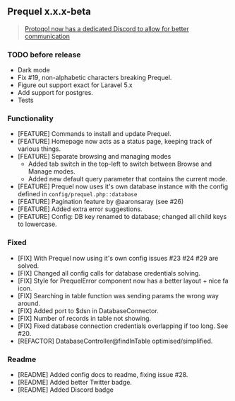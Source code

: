 ## Prequel x.x.x-beta

> [Protoqol now has a dedicated Discord to allow for better communication](https://discord.gg/vZpwDVU)

### TODO before release
- Dark mode
- Fix #19, non-alphabetic characters breaking Prequel. 
- Figure out support exact for Laravel 5.x
- Add support for postgres.
- Tests

### Functionality
- [FEATURE] Commands to install and update Prequel.
- [FEATURE] Homepage now acts as a status page, keeping track of various things.
- [FEATURE] Separate browsing and managing modes       
    - Added tab switch in the top-left to switch between Browse and Manage modes.
    - Added new default query parameter that contains the current mode.
- [FEATURE] Prequel now uses it's own database instance with the config defined in `config/prequel.php::database`
- [FEATURE] Pagination feature by @aaronsaray (see #26)
- [FEATURE] Added extra error suggestions.
- [FEATURE] Config: DB key renamed to database; changed all child keys to lowercase.

### Fixed
- [FIX] With Prequel now using it's own config issues #23 #24 #29 are solved.
- [FIX] Changed all config calls for database credentials solving. 
- [FIX] Style for PrequelError component now has a better layout + nice fa icon.
- [FIX] Searching in table function was sending params the wrong way around.
- [FIX] Added port to $dsn in DatabaseConnector.
- [FIX] Number of records in table not showing.
- [FIX] Fixed database connection credentials overlapping if too long. See #20.
- [REFACTOR] DatabaseController@findInTable optimised/simplified. 

### Readme
- [README] Added config docs to readme, fixing issue #28. 
- [README] Added better Twitter badge. 
- [README] Added Discord badge
